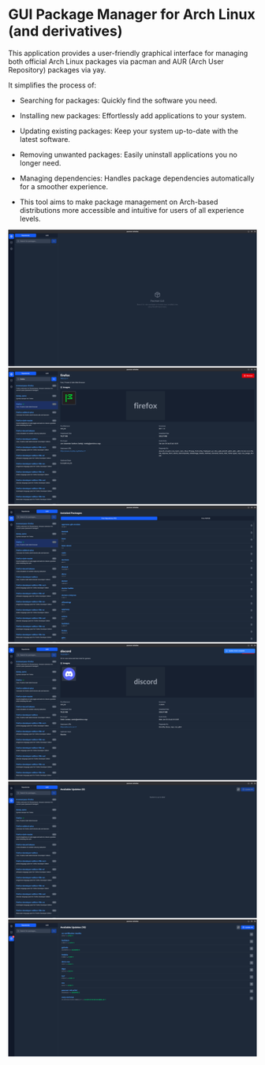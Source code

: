 # GUI Package Manager for Arch Linux (and derivatives)

This application provides a user-friendly graphical interface for managing both official Arch Linux packages via pacman and AUR (Arch User Repository) packages via yay.

It simplifies the process of:

- Searching for packages: Quickly find the software you need.

- Installing new packages: Effortlessly add applications to your system.

- Updating existing packages: Keep your system up-to-date with the latest software.

- Removing unwanted packages: Easily uninstall applications you no longer need.

- Managing dependencies: Handles package dependencies automatically for a smoother experience.

- This tool aims to make package management on Arch-based distributions more accessible and intuitive for users of all experience levels.

![The main screen](assets/images/1.png)
![Package info](assets/images/2.png)
![Installed packages list](assets/images/3.png)
![Package info list](assets/images/4.png)
![Update check screen](assets/images/5.png)
![Available updates screen](assets/images/6.png)
